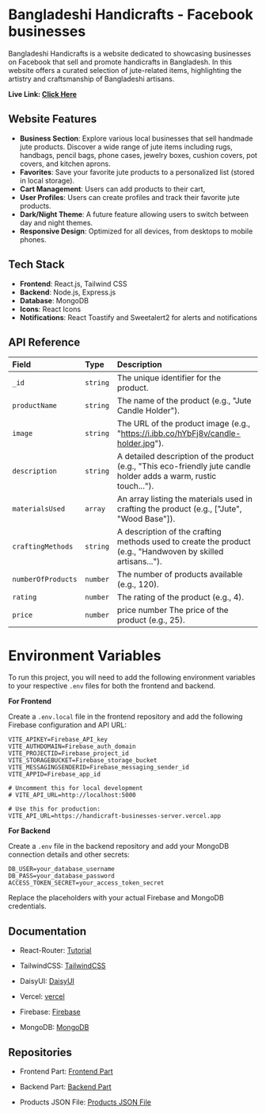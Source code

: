 
# Bangladeshi Handicrafts - Facebook businesses

Bangladeshi Handicrafts is a website dedicated to showcasing businesses on Facebook that sell and promote handicrafts in Bangladesh. In this website offers a curated selection of jute-related items, highlighting the artistry and craftsmanship of Bangladeshi artisans.

**Live Link: [Click Here](https://bangladeshi-handicrafts.web.app/)**
## Website Features

- **Business Section**: Explore various local businesses that sell handmade jute products. Discover a wide range of jute items including rugs, handbags, pencil bags, phone cases, jewelry boxes, cushion covers, pot covers, and kitchen aprons.
- **Favorites**: Save your favorite jute products to a personalized list (stored in local storage).
- **Cart Management**: Users can add products to their cart,
- **User Profiles**: Users can create profiles and track their favorite jute products.
- **Dark/Night Theme**: A future feature allowing users to switch between day and night themes.
- **Responsive Design**: Optimized for all devices, from desktops to mobile phones.

## Tech Stack
- **Frontend**: React.js, Tailwind CSS
- **Backend**: Node.js, Express.js
- **Database**: MongoDB
- **Icons**: React Icons
- **Notifications**: React Toastify and Sweetalert2 for alerts and notifications


## API Reference

| Field | Type     | Description                       |
| :-------- | :------- | :-------------------------------- |
| `_id`      | `string` | The unique identifier for the product. |
| `productName`      | `string` | The name of the product (e.g., "Jute Candle Holder"). |
| `image`      | `string` | The URL of the product image (e.g., "https://i.ibb.co/hYbFj8v/candle-holder.jpg"). |
| `description`      | `string` | 	A detailed description of the product (e.g., "This eco-friendly jute candle holder adds a warm, rustic touch..."). |
| `materialsUsed`      | `array` | An array listing the materials used in crafting the product (e.g., ["Jute", "Wood Base"]). |
| `craftingMethods`      | `string` | A description of the crafting methods used to create the product (e.g., "Handwoven by skilled artisans..."). |
| `numberOfProducts`      | `number` | The number of products available (e.g., 120). |
| `rating`      | `number` | The rating of the product (e.g., 4). |
| `price`      | `number` | price	number	The price of the product (e.g., 25). |


# Environment Variables

To run this project, you will need to add the following environment variables to your respective `.env` files for both the frontend and backend.

**For Frontend**

Create a `.env.local` file in the frontend repository and add the following Firebase configuration and API URL:

``` 
VITE_APIKEY=Firebase_API_key
VITE_AUTHDOMAIN=Firebase_auth_domain
VITE_PROJECTID=Firebase_project_id
VITE_STORAGEBUCKET=Firebase_storage_bucket
VITE_MESSAGINGSENDERID=Firebase_messaging_sender_id
VITE_APPID=Firebase_app_id

# Uncomment this for local development
# VITE_API_URL=http://localhost:5000

# Use this for production:
VITE_API_URL=https://handicraft-businesses-server.vercel.app

```

**For Backend**

Create a `.env` file in the backend repository and add your MongoDB connection details and other secrets:

```
DB_USER=your_database_username
DB_PASS=your_database_password
ACCESS_TOKEN_SECRET=your_access_token_secret
```

Replace the placeholders with your actual Firebase and MongoDB credentials.

## Documentation

- React-Router: [Tutorial](https://reactrouter.com/en/main/start/tutorial)

- TailwindCSS: [TailwindCSS](https://tailwindcss.com/docs/guides/vite )

- DaisyUI: [DaisyUI](https://daisyui.com/docs/install/)

- Vercel: [vercel](https://vercel.com/docs)

- Firebase: [Firebase](https://firebase.google.com/docs/auth/web/start)
- MongoDB: [MongoDB](https://www.mongodb.com/docs/drivers/node/v3.6/fundamentals/crud/)



## Repositories

- Frontend Part: [Frontend Part](https://github.com/mariyasf/handicraft-businesses-client)

- Backend Part: [Backend Part](https://github.com/mariyasf/handicraft-businesses-server)

- Products JSON File: [Products JSON File](https://github.com/mariyasf/handicraft-businesses-client/blob/main/public/products.json)